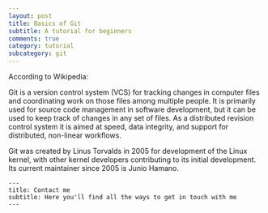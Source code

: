 ```yaml
---
layout: post
title: Basics of Git
subtitle: A tutorial for beginners
comments: true
category: tutorial
subcategory: git
---
```


According to Wikipedia:

Git is a version control system (VCS) for tracking changes in computer files and coordinating work on those files among multiple people. It is primarily used for source code management in software development, but it can be used to keep track of changes in any set of files. As a distributed revision control system it is aimed at speed, data integrity, and support for distributed, non-linear workflows.

Git was created by Linus Torvalds in 2005 for development of the Linux kernel, with other kernel developers contributing to its initial development. Its current maintainer since 2005 is Junio Hamano.

```
---
title: Contact me
subtitle: Here you'll find all the ways to get in touch with me
---
```
